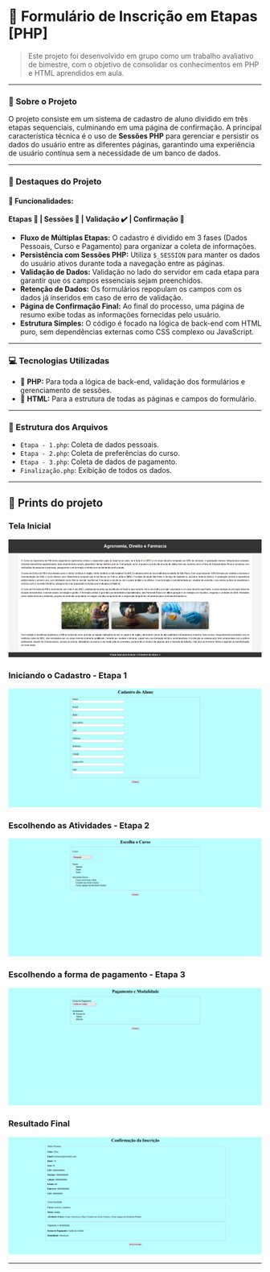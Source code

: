# 📝 Formulário de Inscrição em Etapas [PHP]

> Este projeto foi desenvolvido em grupo como um trabalho avaliativo de bimestre, com o objetivo de consolidar os conhecimentos em PHP e HTML aprendidos em aula.

---

### 🧠 Sobre o Projeto
O projeto consiste em um sistema de cadastro de aluno dividido em três etapas sequenciais, culminando em uma página de confirmação. A principal característica técnica é o uso de **Sessões PHP** para gerenciar e persistir os dados do usuário entre as diferentes páginas, garantindo uma experiência de usuário contínua sem a necessidade de um banco de dados.

---

### 🌟 Destaques do Projeto

#### 🧩 Funcionalidades:

**Etapas 🔢 | Sessões 💾 | Validação ✔️ | Confirmação 📄**

* **Fluxo de Múltiplas Etapas:** O cadastro é dividido em 3 fases (Dados Pessoais, Curso e Pagamento) para organizar a coleta de informações.
* **Persistência com Sessões PHP:** Utiliza `$_SESSION` para manter os dados do usuário ativos durante toda a navegação entre as páginas.
* **Validação de Dados:** Validação no lado do servidor em cada etapa para garantir que os campos essenciais sejam preenchidos.
* **Retenção de Dados:** Os formulários repopulam os campos com os dados já inseridos em caso de erro de validação.
* **Página de Confirmação Final:** Ao final do processo, uma página de resumo exibe todas as informações fornecidas pelo usuário.
* **Estrutura Simples:** O código é focado na lógica de back-end com HTML puro, sem dependências externas como CSS complexo ou JavaScript.

---

### 💻 Tecnologias Utilizadas

* 🐘 **PHP:** Para toda a lógica de back-end, validação dos formulários e gerenciamento de sessões.
* 📜 **HTML:** Para a estrutura de todas as páginas e campos do formulário.

---

### 📂 Estrutura dos Arquivos

-   `Etapa - 1.php`: Coleta de dados pessoais.
-   `Etapa - 2.php`: Coleta de preferências do curso.
-   `Etapa - 3.php`: Coleta de dados de pagamento.
-   `Finalização.php`: Exibição de todos os dados.

---

## 📸 Prints do projeto

### Tela Inicial

![Tela Inicial](screenshot-tela-inicial.png)

### Iniciando o Cadastro - Etapa 1

![Cadastro](screenshot-etapa-1.png)

### Escolhendo as Atividades - Etapa 2

![Atividadesl](screenshot-etapa-2.png)

### Escolhendo a forma de pagamento - Etapa 3

![forma de Pagamentol](screenshot-etapa-3.png)

### Resultado Final

![Resultado Final](screenshot-final.png)

---

